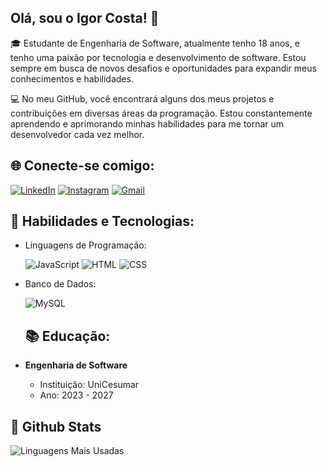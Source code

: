 ## Olá, sou o Igor Costa! 👋
🎓 Estudante de Engenharia de Software, atualmente tenho 18 anos, e tenho uma paixão por tecnologia e desenvolvimento de software. Estou sempre em busca de novos desafios e oportunidades para expandir meus conhecimentos e habilidades.

💻 No meu GitHub, você encontrará alguns dos meus projetos e contribuições em diversas áreas da programação. Estou constantemente aprendendo e aprimorando minhas habilidades para me tornar um desenvolvedor cada vez melhor.

## 🌐 Conecte-se comigo:

[![LinkedIn](https://img.shields.io/badge/LinkedIn-0A66C2?style=for-the-badge&logo=linkedin&logoColor=white)](https://www.linkedin.com/in/igoorcosta/)
[![Instagram](https://img.shields.io/badge/Instagram-E4405F?style=for-the-badge&logo=instagram&logoColor=white)](https://www.instagram.com/_.igorcosta/)
[![Gmail](https://img.shields.io/badge/Gmail-D14836?style=for-the-badge&logo=gmail&logoColor=white)](mailto:igorcostasilva50@gmail.com)

## 🚀 Habilidades e Tecnologias:

 - Linguagens de Programação:
   
   ![JavaScript](https://img.shields.io/badge/JavaScript-F7DF1E?style=for-the-badge&logo=javascript&logoColor=black)
   ![HTML](https://img.shields.io/badge/HTML-E34F26?style=for-the-badge&logo=html5&logoColor=white)
   ![CSS](https://img.shields.io/badge/CSS-1572B6?style=for-the-badge&logo=css3&logoColor=white)
- Banco de Dados:

  ![MySQL](https://img.shields.io/badge/MySQL-4479A1?style=for-the-badge&logo=mysql&logoColor=white)

  ## 📚 Educação:

- **Engenharia de Software**
  - Instituição: UniCesumar
  - Ano: 2023 - 2027

## 🌟 Github Stats

![Linguagens Mais Usadas](https://github-readme-stats.vercel.app/api/top-langs/?username=igorcosta12&layout=compact&theme=dark)
